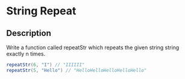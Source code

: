 # String Repeat

## Description 

Write a function called repeatStr which repeats the given string string exactly n times.

```java
repeatStr(6, "I") // "IIIIII"
repeatStr(5, "Hello") // "HelloHelloHelloHelloHello"
```
